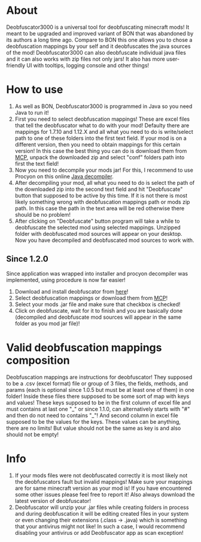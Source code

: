 # About
Deobfuscator3000 is a universal tool for deobfuscating minecraft mods! It meant to be upgraded and improved variant of BON that was abandoned by its authors a long time ago.
Compare to BON this one allows you to chose a deobfuscation mappings by your self and it deobfuscates the java sources of the mod!
Deobfuscator3000 can also deobfuscate individual java files and it can also works with zip files not only jars!
It also has more user-friendly UI with tooltips, logging console and other things!

# How to use
1. As well as BON, Deobfuscator3000 is programmed in Java so you need Java to run it!
2. First you need to select deobfuscation mappings! These are excel files that tell the deobfuscator what to do with your mod! Defaulty there are mappings for 1.7.10 and 1.12.X and all what you need to do is write/select path to one of these folders into the first text field. If your mod is on a different version, then you need to obtain mappings for this certain version! In this case the best thing you can do is download them from [MCP](http://www.modcoderpack.com/), unpack the downloaded zip and select "conf" folders path into first the text field!
3. Now you need to decompile your mods jar! For this, I recommend to use Procyon on this online [Java decompiler](http://www.javadecompilers.com/).
4. After decompiling your mod, all what you need to do is select the path of the downloaded zip into the second text field and hit "Deobfuscate" button that supposed to be active by this time. If it is not there is most likely something wrong with deobfuscation mappings path or mods zip path. In this case the path in the text area will be red otherwise there should be no problem!
5. After clicking on "Deobfuscate" button program will take a while to deobfuscate the selected mod using selected mappings. Unzipped folder with deobfuscated mod sources will appear on your desktop. Now you have decompiled and deobfuscated mod sources to work with.
## Since 1.2.0
Since application was wrapped into installer and procyon decompiler was implemented, using procedure is now far easier!
1. Download and install deobfuscator from [here](https://drive.google.com/u/0/uc?export=download&confirm=H8-1&id=1rGNEUmifdM7jomaKo_O6nyKTTUBrHk7_)!
2. Select deobfuscation mappings or download them from [MCP](http://www.modcoderpack.com/)!
3. Select your mods .jar file and make sure that checkbox is checked!
4. Click on deobfuscate, wait for it to finish and you are basically done (decompiled and deobfuscate mod sources will appear in the same folder as you mod jar file)!

# Valid deobfuscation mappings composition
Deobfuscation mappings are instructions for deobfuscator! They supposed to be a .csv (excel format) file or group of 3 files, the fields, methods, and params (each is optional since 1.0.5 but must be at least one of them) in one folder! Inside these files there supposed to be some sort of map with keys and values! These keys supposed to be in the first column of excel file and must contains at last one "\_" or since 1.1.0, can alternatively starts with "#" and then do not need to contains "\_"! And second column in excel file supposed to be the values for the keys. These values can be anything, there are no limits! But value should not be the same as key is and also should not be empty!

# Info
1. If your mods files were not deobfuscated correctly it is most likely not the deobfuscators fault but invalid mappings! Make sure your mappings are for same minecraft version as your mod is! If you have encountered some other issues please feel free to report it! Also always download the latest version of deobfuscator! 
2. Deobfuscator will unzip your .jar files while creating folders in process and during deobfuscation it will be editing created files in your system or even changing their extensions (.class -> .java) which is something that your antivirus might not like! In such a case, I would recommend disabling your antivirus or add Deobfuscator app as scan exception!
